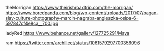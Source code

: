 <!-- floating woman Photo by <a href="https://unsplash.com/@alicealinari?utm_source=unsplash&utm_medium=referral&utm_content=creditCopyText">Alice Alinari</a> on <a href="https://unsplash.com/collections/1730699/feminine?utm_source=unsplash&utm_medium=referral&utm_content=creditCopyText">Unsplash</a>

red riding hood Photo by <a href="https://unsplash.com/@anthonytran?utm_source=unsplash&utm_medium=referral&utm_content=creditCopyText">Anthony Tran</a> on <a href="https://unsplash.com/collections/1730699/feminine?utm_source=unsplash&utm_medium=referral&utm_content=creditCopyText">Unsplash</a>

golden warrior https://fulloftaste.com/maine-coons-in-majestic-portrait-series-by-robert-sijka/

world 19 https://ruudvanempel.nl/work/world19/ -->

<!-- Ixchel from Oscar Torres
https://oscartorresblog.tumblr.com/post/87622185454/virgen-santa-francisca-by-oscar-torres -->

<!-- Jiutian Xuannü 
https://www.objectanddawn.com/products/khutulun-modular-headpiece-system-with12-removable-spike-bar-attachments?variant=31139041575012 -->

<!-- anyanwu 
https://medium.com/african-history-collections/the-forgotten-gods-of-igbo-land-3030771eaf8b

https://www.eleksie.co.ke/wp-content/uploads/2016/08/destiny-9-500x600.jpg -->

<!-- sedna
https://en.wikipedia.org/wiki/Sedna_(mythology)
https://www.boredpanda.com/bali-shipwreck-divers-underwater-photoshoot-benjamin-von-wong/?utm_source=pinterest&utm_medium=social&utm_campaign=organic -->

<!-- marzanna
https://meettheslavs.com/marzanna-or-morana/
https://nagrabamarcin.carbonmade.com/projects/4837607 -->

theMorrigan
https://www.theirishroadtrip.com/the-morrigan/
https://www.boredpanda.com/blog/wp-content/uploads/2017/07/pagan-slav-culture-photography-marcin-nagraba-angieszka-osipa-6-597847cf4e8ca__700.jpg

<!-- https://www.kirstymitchellphotography.com/galleries/wonderland/?set=1
https://www.goddess-guide.com/freya.html -->


ladyRed
https://www.behance.net/gallery/127725291/Maya

ram
https://twitter.com/archillect/status/1061579297700356096
